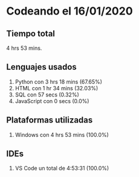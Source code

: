 # Codeando el 16/01/2020

## Tiempo total
4 hrs 53 mins.

## Lenguajes usados
1. Python con 3 hrs 18 mins (67.65%)
1. HTML con 1 hr 34 mins (32.03%)
1. SQL con 57 secs (0.32%)
1. JavaScript con 0 secs (0.0%)

## Plataformas utilizadas
1. Windows con 4 hrs 53 mins (100.0%)

## IDEs
1. VS Code un total de 4:53:31 (100.0%)
